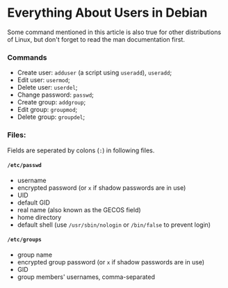 # Everything About Users in Debian

Some command mentioned in this article is also true for other distributions of Linux, but don't forget to read the man documentation first.

### Commands

  * Create user: `adduser` (a script using `useradd`), `useradd`;
  * Edit user: `usermod`;
  * Delete user: `userdel`;
  * Change password: `passwd`;
  * Create group: `addgroup`;
  * Edit group: `groupmod`;
  * Delete group: `groupdel`;

### Files:

Fields are seperated by colons (`:`) in following files.

#### `/etc/passwd`

  * username
  * encrypted password (or `x` if shadow passwords are in use)
  * UID
  * default GID
  * real name (also known as the GECOS field)
  * home directory
  * default shell (use `/usr/sbin/nologin` or `/bin/false` to prevent login)

#### `/etc/groups`

  * group name
  * encrypted group password (or `x` if shadow passwords are in use)
  * GID
  * group members' usernames, comma-separated
